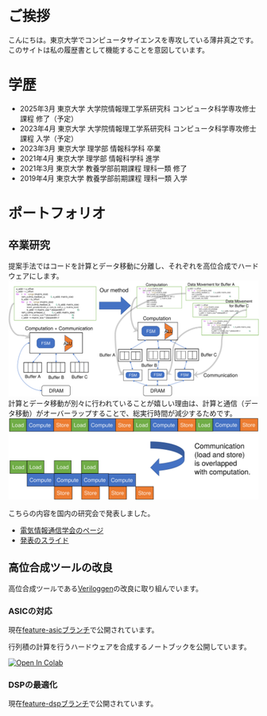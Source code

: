 # ご挨拶
こんにちは。東京大学でコンピュータサイエンスを専攻している薄井真之です。このサイトは私の履歴書として機能することを意図しています。

# 学歴
- 2025年3月 東京大学 大学院情報理工学系研究科 コンピュータ科学専攻修士課程 修了（予定）
- 2023年4月 東京大学 大学院情報理工学系研究科 コンピュータ科学専攻修士課程 入学（予定）
- 2023年3月 東京大学 理学部 情報科学科 卒業
- 2021年4月 東京大学 理学部 情報科学科 進学
- 2021年3月 東京大学 教養学部前期課程 理科一類 修了
- 2019年4月 東京大学 教養学部前期課程 理科一類 入学

# ポートフォリオ
## 卒業研究
提案手法ではコードを計算とデータ移動に分離し、それぞれを高位合成でハードウェアにします。
![提案手法](vld_img1.svg)
計算とデータ移動が別々に行われていることが嬉しい理由は、計算と通信（データ移動）がオーバーラップすることで、総実行時間が減少するためです。
![計算と通信のオーバーラップ](vld_img2.svg)

こちらの内容を国内の研究会で発表しました。
- [電気情報通信学会のページ](https://ken.ieice.org/ken/paper/20230302YCT4/)
- [発表のスライド](https://mu2519.github.io/cv/vld_slides.pdf)

## 高位合成ツールの改良
高位合成ツールである[Veriloggen](https://github.com/PyHDI/veriloggen)の改良に取り組んでいます。

### ASICの対応
現在[feature-asicブランチ](https://github.com/mu2519/veriloggen/tree/feature-asic)で公開されています。

行列積の計算を行うハードウェアを合成するノートブックを公開しています。

[![Open In Colab](https://colab.research.google.com/assets/colab-badge.svg)](https://colab.research.google.com/gist/mu2519/b9ac07ca7da5e49f51e233d693b67d02/veriloggen-matmul-openlane.ipynb)

### DSPの最適化
現在[feature-dspブランチ](https://github.com/mu2519/veriloggen/tree/feature-dsp)で公開されています。
